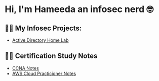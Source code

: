 <h1>Hi, I'm Hameeda an infosec nerd 🤓 

<h2>👨‍💻 My Infosec Projects:</h2>

  - [Active Directory Home Lab](https://github.com/joshmadakor1/Algorithms-Practice)

<h2>👨‍💻 Certification Study Notes</h2>

  - [CCNA Notes](https://github.com/meed12/CCNA-Study-Notes)
  - [AWS Cloud Practicioner Notes](https://github.com/meed12)




<!--
**✨ _special_ ✨ repository because its `README.md` (this file) appears on your GitHub profile.

Here are some ideas to get you started:

- 🔭 I’m currently working on ...
- 🌱 I’m currently learning ...
- 👯 I’m looking to collaborate on ...
- 🤔 I’m looking for help with ...
- 💬 Ask me about ...
- 📫 How to reach me: ...
- 😄 Pronouns: ...
- ⚡ Fun fact: ...
-->

